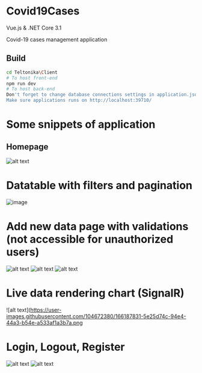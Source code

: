 # Covid19Cases
Vue.js & .NET Core 3.1

Covid-19 cases management application

## Build

``` bash
cd Teltonika\Client
# To host front-end
npm run dev
# To host back-end
Don't forget to change database connections settings in application.json
Make sure applications runs on http://localhost:39710/
```

# Some snippets of application 
## Homepage
![alt text](https://user-images.githubusercontent.com/104672380/166165746-6c06383a-7df3-4fd8-b91b-d8d6b2e30d16.png)
# Datatable with filters and pagination 
![image](https://user-images.githubusercontent.com/104672380/166190527-66f42ade-2cfb-47d9-8337-fa61da41ec0d.png)
# Add new data page with validations (not accessible for unauthorized users)
![alt text](https://user-images.githubusercontent.com/104672380/166165882-739e52a8-867b-4111-8c25-186960ba134d.png)
![alt text](https://user-images.githubusercontent.com/104672380/166165890-41d43104-8526-4d3a-aaf2-eb0c120f0c57.png)
![alt text](https://user-images.githubusercontent.com/104672380/166165895-760d113c-03bd-4bd3-97db-dd22bcc742b7.png)
# Live data rendering chart (SignalR)
![alt text](https://user-images.githubusercontent.com/104672380/166187831-5e25d74c-94e4-44a3-b54e-a533af1a3b7a.png
# Login, Logout, Register
![alt text](https://user-images.githubusercontent.com/104672380/166165944-640290b3-8882-407e-ae41-98e6e9b3ff95.png)
![alt text](https://user-images.githubusercontent.com/104672380/166165954-58d759b4-4042-404a-ae7e-cbf14c2e1432.png)


